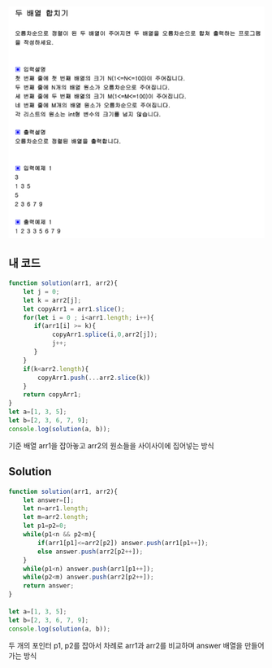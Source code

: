
![img](./두-배열-합치기.png)
## 내 코드 
```javascript
function solution(arr1, arr2){
    let j = 0;
    let k = arr2[j];
    let copyArr1 = arr1.slice();
    for(let i = 0 ; i<arr1.length; i++){
       if(arr1[i] >= k){
            copyArr1.splice(i,0,arr2[j]);
            j++;
       }
    }
    if(k<arr2.length){
        copyArr1.push(...arr2.slice(k))
    }
    return copyArr1;
}
let a=[1, 3, 5];
let b=[2, 3, 6, 7, 9];
console.log(solution(a, b));
```
기준 배열 arr1을 잡아놓고 arr2의 원소들을 사이사이에 집어넣는 방식


## Solution
```javascript
function solution(arr1, arr2){
    let answer=[];
    let n=arr1.length;
    let m=arr2.length;
    let p1=p2=0;
    while(p1<n && p2<m){
        if(arr1[p1]<=arr2[p2]) answer.push(arr1[p1++]);
        else answer.push(arr2[p2++]);
    }
    while(p1<n) answer.push(arr1[p1++]);
    while(p2<m) answer.push(arr2[p2++]); 
    return answer;
}

let a=[1, 3, 5];
let b=[2, 3, 6, 7, 9];
console.log(solution(a, b));
```  
두 개의 포인터 p1, p2를 잡아서 차례로 arr1과 arr2를 비교하며 answer 배열을 만들어 가는 방식

